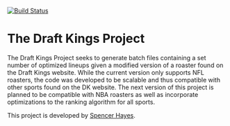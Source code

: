 [![Build Status](https://travis-ci.org/SpencerHHayes/Draft-Kings-Project.svg?branch=master)](https://travis-ci.org/SpencerHHayes/Draft-Kings-Project)
# The Draft Kings Project
The Draft Kings Project seeks to generate batch files containing a set number of optimized lineups given a modified version of a roaster found on the Draft Kings website. While the current version only supports NFL roasters, the code was developed to be scalable and thus compatible with other sports found on the DK website. The next version of this project is planned to be compatible with NBA roasters as well as incorporate optimizations to the ranking algorithm for all sports.

This project is developed by [Spencer Hayes](https://www.github.com/SpencerHHayes).
